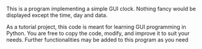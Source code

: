This is a program implementing a simple GUI clock. Nothing fancy would be displayed except the time, day and data.

As a tutorial project, this code is meant for learning GUI programming in Python. You are
free to copy the code, modify, and improve it to suit your needs. Further functionalities may be added to this
program as you need
